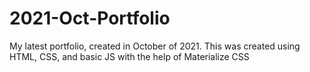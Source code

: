 # 2021-Oct-Portfolio
My latest portfolio, created in October of 2021. This was created using HTML, CSS, and basic JS with the help of Materialize CSS
